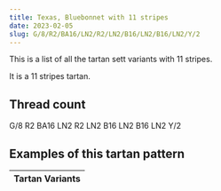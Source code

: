 ```yaml
---
title: Texas, Bluebonnet with 11 stripes
date: 2023-02-05
slug: G/8/R2/BA16/LN2/R2/LN2/B16/LN2/B16/LN2/Y/2
---
```

This is a list of all the tartan sett variants with 11 stripes.

It is a 11 stripes tartan.


## Thread count
G/8 R2 BA16 LN2 R2 LN2 B16 LN2 B16 LN2 Y/2

## Examples of this tartan pattern

| Tartan Variants |
|---------------|
